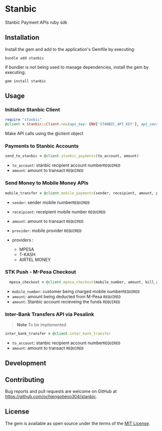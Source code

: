 # Stanbic

Stanbic Payment APIs ruby sdk

## Installation

Install the gem and add to the application's Gemfile by executing:

    bundle add stanbic

If bundler is not being used to manage dependencies, install the gem by executing:

    gem install stanbic

## Usage

### Initialize Stanbic Client

```ruby
require "stanbic"
@client = Stanbic::Client.new(api_key: ENV['STANBIC_API_KEY'], api_secret: ENV['STANBIC_API_SECRET'])
```

Make API calls using the @client object

### Payments to Stanbic Accounts

```ruby
send_to_stanbic = @client.stanbic_payments(to_account, amount)
```

- `to_account`: stanbic recipient account number`REQUIRED`
- `amount`: amount to transact `REQUIRED`

### Send Money to Mobile Money APIs

```ruby
mobile_transfer = @client.mobile_payments(sender, receipient, amount, provider)
```

- `sender`: sender mobile number`REQUIRED`
- `receipient`: receipient mobile number `REQUIRED`
- `amount`: amount to transact `REQUIRED`
- `provider`: mobile provider `REQUIRED`

- providers :
  - MPESA
  - T-KASH
  - AIRTEL MONEY

### STK Push - M-Pesa Checkout

```ruby
  mpesa_checkout = @client.mpesa_checkout(mobile_number, amount, bill_account_ref)
```

- `mobile_number`: customer being charged mobile number`REQUIRED`
- `amount`: amount being deducted from M-Pesa `REQUIRED`
- `amount`: Stanbic account recieveing the funds `REQUIRED`

### Inter-Bank Transfers API via Pesalink

> **Note**
> To be implemented

```ruby
inter_bank_transfer = @client.inter_bank_transfer
```

- `to_account`: stanbic recipient account number`REQUIRED`
- `amount`: amount to transact `REQUIRED`

## Development

## Contributing

Bug reports and pull requests are welcome on GitHub at <https://github.com/ochiengotieno304/stanbic>.

## License

The gem is available as open source under the terms of the [MIT License](https://opensource.org/licenses/MIT).
